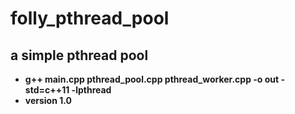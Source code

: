 # folly_pthread_pool
## a simple pthread pool
- **g++ main.cpp pthread_pool.cpp pthread_worker.cpp -o out -std=c++11 -lpthread**
- **version 1.0**
